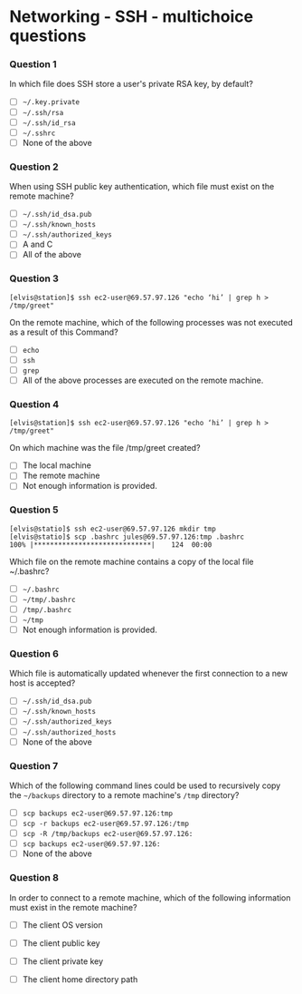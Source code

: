 # Networking - SSH - multichoice questions

### Question 1

In which file does SSH store a user's private RSA key, by default?

- [ ] `~/.key.private`
- [ ] `~/.ssh/rsa`
- [ ] `~/.ssh/id_rsa`
- [ ] `~/.sshrc`
- [ ] None of the above

### Question 2

When using SSH public key authentication, which file must exist on the remote machine?

- [ ] `~/.ssh/id_dsa.pub`
- [ ] `~/.ssh/known_hosts`
- [ ] `~/.ssh/authorized_keys`
- [ ] A and C
- [ ] All of the above

### Question 3

```console
[elvis@station]$ ssh ec2-user@69.57.97.126 "echo ‘hi’ | grep h > /tmp/greet"
```


On the remote machine, which of the following processes was not executed as a result of this
Command?

- [ ] `echo`
- [ ] `ssh`
- [ ] `grep`
- [ ] All of the above processes are executed on the remote machine.

### Question 4

```console
[elvis@station]$ ssh ec2-user@69.57.97.126 "echo ‘hi’ | grep h > /tmp/greet"
```

On which machine was the file /tmp/greet created?

- [ ] The local machine
- [ ] The remote machine
- [ ] Not enough information is provided.

### Question 5

```console
[elvis@statio]$ ssh ec2-user@69.57.97.126 mkdir tmp
[elvis@statio]$ scp .bashrc jules@69.57.97.126:tmp .bashrc
100% |*****************************| 	124  00:00
```

Which file on the remote machine contains a copy of the local file ~/.bashrc?

- [ ] `~/.bashrc`
- [ ] `~/tmp/.bashrc`
- [ ] `/tmp/.bashrc`
- [ ] `~/tmp`
- [ ] Not enough information is provided.

### Question 6

Which file is automatically updated whenever the first connection to a new host is accepted?

- [ ] `~/.ssh/id_dsa.pub`
- [ ] `~/.ssh/known_hosts`
- [ ] `~/.ssh/authorized_keys`
- [ ] `~/.ssh/authorized_hosts`
- [ ] None of the above

### Question 7

Which of the following command lines could be used to recursively copy the `~/backups`
directory to a remote machine's `/tmp` directory?

- [ ] `scp backups ec2-user@69.57.97.126:tmp`
- [ ] `scp -r backups ec2-user@69.57.97.126:/tmp`
- [ ] `scp -R /tmp/backups ec2-user@69.57.97.126:`
- [ ] `scp backups ec2-user@69.57.97.126:`
- [ ] None of the above

### Question 8

In order to connect to a remote machine, which of the following information must exist in the remote machine?

- [ ] The client OS version
- [ ] The client public key
- [ ] The client private key
- [ ] The client home directory path

